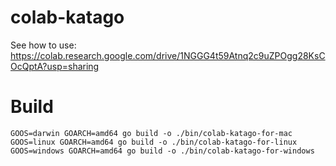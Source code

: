# colab-katago
See how to use: https://colab.research.google.com/drive/1NGGG4t59Atnq2c9uZPOgg28KsCOcQptA?usp=sharing

# Build
```
GOOS=darwin GOARCH=amd64 go build -o ./bin/colab-katago-for-mac 
GOOS=linux GOARCH=amd64 go build -o ./bin/colab-katago-for-linux
GOOS=windows GOARCH=amd64 go build -o ./bin/colab-katago-for-windows
```